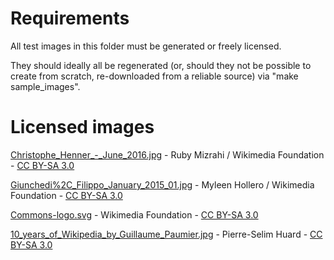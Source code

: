 # Requirements

All test images in this folder must be generated or freely licensed.

They should ideally all be regenerated (or, should they not be possible to create from scratch, re-downloaded from a reliable source) via "make sample_images".

# Licensed images

[Christophe_Henner_-_June_2016.jpg](https://commons.wikimedia.org/wiki/File:Christophe_Henner_-_June_2016.jpg) - Ruby Mizrahi / Wikimedia Foundation - [CC BY-SA 3.0](https://creativecommons.org/licenses/by-sa/3.0/deed.en)

[Giunchedi%2C_Filippo_January_2015_01.jpg](https://commons.wikimedia.org/wiki/File:Giunchedi,_Filippo_January_2015_01.jpg) - Myleen Hollero / Wikimedia Foundation - [CC BY-SA 3.0](https://creativecommons.org/licenses/by-sa/3.0/deed.en)

[Commons-logo.svg](https://en.wikipedia.org/wiki/File:Commons-logo.svg) - Wikimedia Foundation - [CC BY-SA 3.0](https://creativecommons.org/licenses/by-sa/3.0/deed.en)

[10_years_of_Wikipedia_by_Guillaume_Paumier.jpg](https://commons.wikimedia.org/wiki/File:10_years_of_Wikipedia_by_Guillaume_Paumier.jpg) - Pierre-Selim Huard - [CC BY-SA 3.0](https://creativecommons.org/licenses/by-sa/3.0/deed.en)
